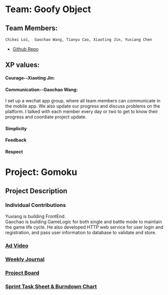# Team: Goofy Object
## Team Members: 
    Chikei Loi,  Gaochao Wang, Tianyu Cao, Xiaoting Jin, Yuxiang Chen

* [Github Repo](url_to_your_github_repo)


## XP values:

#### Courage--Xiaoting Jin:


#### Communication--Gaochao Wang:
I set up a wechat app group, where all team members can communicate in the mobile app. We also update our progress and discuss problems on the platform. I talked with each member every day or two to get to know their progress and coordiate project update.  


#### Simplicity

#### Feedback

#### Respect

# Project: Gomoku

## Project Description

### Individual Contributions
Yuxiang is building FrontEnd.  
Gaochao is building GameLogic for both single and battle mode to maintain the game life cycle. He also developed HTTP web service for user login and registration, and pass user information to database to validate and store. 

### [Ad Video](https://www.youtube.com)

### [Weekly Journal](https://github.com/nguyensjsu/sp19-202-goofy-object/tree/master/journal)

### [Project Board](https://github.com/nguyensjsu/sp19-202-goofy-object/projects/1)

### [Sprint Task Sheet & Burndown Chart](https://docs.google.com/spreadsheets/d/13YAaGfeRiF0rj4Qpr68T6z8qjsHzUiTO1b6WXLedpbY/edit#gid=0)

